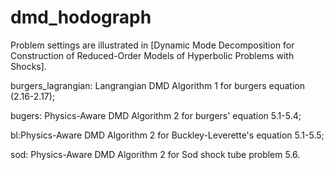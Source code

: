 # dmd_hodograph

Problem settings are illustrated in [Dynamic Mode Decomposition for Construction of Reduced-Order Models of Hyperbolic Problems with Shocks].

burgers_lagrangian: Langrangian DMD Algorithm 1 for burgers equation (2.16-2.17);

bugers: Physics-Aware DMD Algorithm 2 for burgers' equation 5.1-5.4;

bl:Physics-Aware DMD Algorithm 2 for Buckley-Leverette's equation 5.1-5.5;

sod: Physics-Aware DMD Algorithm 2 for Sod shock tube problem 5.6.
